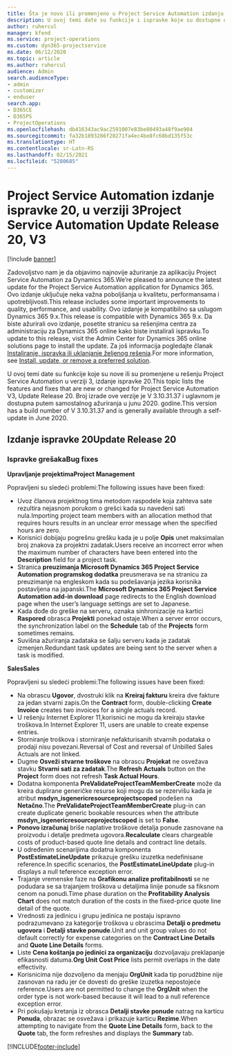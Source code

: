 ```yaml
---
title: Šta je novo ili promenjeno u Project Service Automation izdanju ispravke 20 u verziji 3
description: U ovoj temi date su funkcije i ispravke koje su dostupne u Project Service Automation izdanju ispravke 20 u verziji 3
author: ruhercul
manager: kfend
ms.service: project-operations
ms.custom: dyn365-projectservice
ms.date: 06/12/2020
ms.topic: article
ms.author: ruhercul
audience: Admin
search.audienceType:
- admin
- customizer
- enduser
search.app:
- D365CE
- D365PS
- ProjectOperations
ms.openlocfilehash: db416343ac9ac2591007e83be80493a48f9ae904
ms.sourcegitcommit: fa32b1893286f20271fa4ec4be8fc68bd135f53c
ms.translationtype: HT
ms.contentlocale: sr-Latn-RS
ms.lasthandoff: 02/15/2021
ms.locfileid: "5280685"
---
```

# <a name="project-service-automation-update-release-20-v3"></a><span data-ttu-id="c04af-103">Project Service Automation izdanje ispravke 20, u verziji 3</span><span class="sxs-lookup"><span data-stu-id="c04af-103">Project Service Automation Update Release 20, V3</span></span>

[!include [banner](../includes/psa-now-project-operations.md)]

<span data-ttu-id="c04af-104">Zadovoljstvo nam je da objavimo najnovije ažuriranje za aplikaciju Project Service Automation za Dynamics 365.</span><span class="sxs-lookup"><span data-stu-id="c04af-104">We’re pleased to announce the latest update for the Project Service Automation application for Dynamics 365.</span></span> <span data-ttu-id="c04af-105">Ovo izdanje uključuje neka važna poboljšanja u kvalitetu, performansama i upotrebljivosti.</span><span class="sxs-lookup"><span data-stu-id="c04af-105">This release includes some important improvements to quality, performance, and usability.</span></span> <span data-ttu-id="c04af-106">Ovo izdanje je kompatibilno sa uslugom Dynamics 365 9.x.</span><span class="sxs-lookup"><span data-stu-id="c04af-106">This release is compatible with Dynamics 365 9.x.</span></span> <span data-ttu-id="c04af-107">Da biste ažurirali ovo izdanje, posetite stranicu sa rešenjima centra za administraciju za Dynamics 365 online kako biste instalirali ispravku.</span><span class="sxs-lookup"><span data-stu-id="c04af-107">To update to this release, visit the Admin Center for Dynamics 365 online solutions page to install the update.</span></span> <span data-ttu-id="c04af-108">Za još informacija pogledajte članak [Instaliranje, ispravka ili uklanjanje željenog rešenja](https://docs.microsoft.com/power-platform/admin/install-remove-preferred-solution).</span><span class="sxs-lookup"><span data-stu-id="c04af-108">For more information, see [Install, update, or remove a preferred solution](https://docs.microsoft.com/power-platform/admin/install-remove-preferred-solution).</span></span>

<span data-ttu-id="c04af-109">U ovoj temi date su funkcije koje su nove ili su promenjene u rešenju Project Service Automation u verziji 3, izdanje ispravke 20.</span><span class="sxs-lookup"><span data-stu-id="c04af-109">This topic lists the features and fixes that are new or changed for Project Service Automation V3, Update Release 20.</span></span> <span data-ttu-id="c04af-110">Broj izrade ove verzije je V 3.10.31.37 i uglavnom je dostupna putem samostalnog ažuriranja u junu 2020. godine.</span><span class="sxs-lookup"><span data-stu-id="c04af-110">This version has a build number of V 3.10.31.37 and is generally available through a self-update in June 2020.</span></span>

## <a name="update-release-20"></a><span data-ttu-id="c04af-111">Izdanje ispravke 20</span><span class="sxs-lookup"><span data-stu-id="c04af-111">Update Release 20</span></span>

### <a name="bug-fixes"></a><span data-ttu-id="c04af-112">Ispravke grešaka</span><span class="sxs-lookup"><span data-stu-id="c04af-112">Bug fixes</span></span>

<span data-ttu-id="c04af-113">**Upravljanje projektima**</span><span class="sxs-lookup"><span data-stu-id="c04af-113">**Project Management**</span></span>

<span data-ttu-id="c04af-114">Popravljeni su sledeći problemi:</span><span class="sxs-lookup"><span data-stu-id="c04af-114">The following issues have been fixed:</span></span>

- <span data-ttu-id="c04af-115">Uvoz članova projektnog tima metodom raspodele koja zahteva sate rezultira nejasnom porukom o grešci kada su navedeni sati nula.</span><span class="sxs-lookup"><span data-stu-id="c04af-115">Importing project team members with an allocation method that requires hours results in an unclear error message when the specified hours are zero.</span></span>
- <span data-ttu-id="c04af-116">Korisnici dobijaju pogrešnu grešku kada je u polje **Opis** unet maksimalan broj znakova za projektni zadatak.</span><span class="sxs-lookup"><span data-stu-id="c04af-116">Users receive an incorrect error when the maximum number of characters have been entered into the **Description** field for a project task.</span></span>
- <span data-ttu-id="c04af-117">Stranica **preuzimanja Microsoft Dynamics 365 Project Service Automation programskog dodatka** preusmerava se na stranicu za preuzimanje na engleskom kada su podešavanja jezika korisnika postavljena na japanski.</span><span class="sxs-lookup"><span data-stu-id="c04af-117">The **Microsoft Dynamics 365 Project Service Automation add-in download** page redirects to the English download page when the user’s language settings are set to Japanese.</span></span>
- <span data-ttu-id="c04af-118">Kada dođe do greške na serveru, oznaka sinhronizacije na kartici **Raspored** obrasca **Projekti** ponekad ostaje.</span><span class="sxs-lookup"><span data-stu-id="c04af-118">When a server error occurs, the synchronization label on the **Schedule** tab of the **Projects** form sometimes remains.</span></span>
- <span data-ttu-id="c04af-119">Suvišna ažuriranja zadataka se šalju serveru kada je zadatak izmenjen.</span><span class="sxs-lookup"><span data-stu-id="c04af-119">Redundant task updates are being sent to the server when a task is modified.</span></span>

<span data-ttu-id="c04af-120">**Sales**</span><span class="sxs-lookup"><span data-stu-id="c04af-120">**Sales**</span></span>

<span data-ttu-id="c04af-121">Popravljeni su sledeći problemi:</span><span class="sxs-lookup"><span data-stu-id="c04af-121">The following issues have been fixed:</span></span>

- <span data-ttu-id="c04af-122">Na obrascu **Ugovor**, dvostruki klik na **Kreiraj fakturu** kreira dve fakture za jedan stvarni zapis.</span><span class="sxs-lookup"><span data-stu-id="c04af-122">On the **Contract** form, double-clicking **Create Invoice** creates two invoices for a single actuals record.</span></span>
- <span data-ttu-id="c04af-123">U rešenju Internet Explorer 11,korisnici ne mogu da kreiraju stavke troškova.</span><span class="sxs-lookup"><span data-stu-id="c04af-123">In Internet Explorer 11, users are unable to create expense entries.</span></span>
- <span data-ttu-id="c04af-124">Storniranje troškova i storniranje nefakturisanih stvarnih podataka o prodaji nisu povezani.</span><span class="sxs-lookup"><span data-stu-id="c04af-124">Reversal of Cost and reversal of Unbilled Sales Actuals are not linked.</span></span>
- <span data-ttu-id="c04af-125">Dugme **Osveži stvarne troškove** na obrascu **Projekat** ne osvežava stavku **Stvarni sati za zadatak**.</span><span class="sxs-lookup"><span data-stu-id="c04af-125">The **Refresh Actuals** button on the **Project** form does not refresh **Task Actual Hours**.</span></span>
- <span data-ttu-id="c04af-126">Dodatna komponenta **PreValidateProjectTeamMemberCreate** može da kreira duplirane generičke resurse koji mogu da se rezervišu kada je atribut **msdyn_isgenericresourceprojectscoped** podešen na **Netačno**.</span><span class="sxs-lookup"><span data-stu-id="c04af-126">The **PreValidateProjectTeamMemberCreate** plug-in can create duplicate generic bookable resources when the attribute **msdyn_isgenericresourceprojectscoped** is set to **False**.</span></span>
- <span data-ttu-id="c04af-127">**Ponovo izračunaj** briše naplative troškove detalja ponude zasnovane na proizvodu i detalje predmeta ugovora.</span><span class="sxs-lookup"><span data-stu-id="c04af-127">**Recalculate** clears chargeable costs of product-based quote line details and contract line details.</span></span>
- <span data-ttu-id="c04af-128">U određenim scenarijima dodatna komponenta **PostEstimateLineUpdate** prikazuje grešku izuzetka nedefinisane reference.</span><span class="sxs-lookup"><span data-stu-id="c04af-128">In specific scenarios, the **PostEstimateLineUpdate** plug-in displays a null teference exception error.</span></span>
- <span data-ttu-id="c04af-129">Trajanje vremenske faze na **Grafikonu analize profitabilnosti** se ne podudara se sa trajanjem troškova u detaljima linije ponude sa fiksnom cenom na ponudi.</span><span class="sxs-lookup"><span data-stu-id="c04af-129">Time phase duration on the **Profitability Analysis Chart** does not match duration of the costs in the fixed-price quote line detail of the quote.</span></span>
- <span data-ttu-id="c04af-130">Vrednosti za jedinicu i grupu jedinica ne postaju ispravno podrazumevano za kategorije troškova u obrascima **Detalji o predmetu ugovora** i **Detalji stavke ponude**.</span><span class="sxs-lookup"><span data-stu-id="c04af-130">Unit and unit group values do not default correctly for expense categories on the **Contract Line Details** and **Quote Line Details** forms.</span></span>
- <span data-ttu-id="c04af-131">Liste **Cena koštanja po jedinici za organizaciju** dozvoljavaju preklapanje efikasnosti datuma.</span><span class="sxs-lookup"><span data-stu-id="c04af-131">**Org Unit Cost Price** lists permit overlaps in the date effectivity.</span></span>
- <span data-ttu-id="c04af-132">Korisnicima nije dozvoljeno da menjaju **OrgUnit** kada tip porudžbine nije zasnovan na radu jer će dovesti do greške izuzetka nepostojeće reference.</span><span class="sxs-lookup"><span data-stu-id="c04af-132">Users are not permitted to change the **OrgUnit** when the order type is not work-based because it will lead to a null reference exception error.</span></span>
- <span data-ttu-id="c04af-133">Pri pokušaju kretanja iz obrasca **Detalji stavke ponude** natrag na karticu **Ponuda**, obrazac se osvežava i prikazuje karticu **Rezime**.</span><span class="sxs-lookup"><span data-stu-id="c04af-133">When attempting to navigate from the **Quote Line Details** form, back to the **Quote** tab, the form refreshes and displays the **Summary** tab.</span></span>


[!INCLUDE[footer-include](../includes/footer-banner.md)]